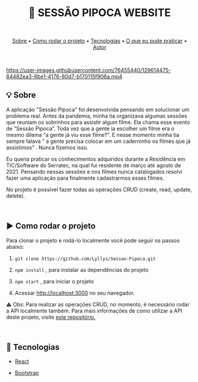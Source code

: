 <h1 align="center">🍿 SESSÃO PIPOCA WEBSITE </h1>

<br />

<p align="center">
 <a href="#sobre">Sobre</a> •
 <a href="#rodarProjeto">Como rodar o projeto</a> •
 <a href="#tecnologias">Tecnologias</a> • 
 <a href="#aprendizado">O que eu pude praticar</a> •  
 <a href="#autor">Autor</a>
</p>

<br />

https://user-images.githubusercontent.com/76455440/129614475-84482ea3-6be1-4176-80d7-b170115f906a.mp4

<h2 id="sobre">💡 Sobre</h2>

A aplicação "Sessão Pipoca" foi desenvolvida pensando em solucionar um problema real. Antes da pandemia, minha tia organizava algumas sessões que reuniam os sobrinhos para assistir algum filme. Ela chama esse evento de “Sessão Pipoca”. Toda vez que a gente ia escolher um filme era o mesmo dilema “a gente já viu esse filme?”. E nesse momento minha tia sempre falava “ a gente precisa colocar em um caderninho os filmes que já assistimos” . Nunca fizemos isso.

Eu queria praticar os conhecimentos adquiridos durante a Residência em TIC/Software do Serratec, na qual fui residente de março até agosto de 2021. Pensando nessas sessões e nos filmes nunca catalogados resolvi fazer uma aplicação para finalmente cadastrarmos esses filmes.

No projeto é possível fazer todas as operações CRUD (create, read, update, delete).

<br />

<h2 id="rodarProjeto">▶ Como rodar o projeto</h2>
Para clonar o projeto e rodá-lo localmente você pode seguir os passos abaixo:

1. `git clone https://github.com/Lyllys/Sessao-Pipoca.git`

2. `npm install` , para instalar as dependências do projeto

3. `npm start` , para iniciar o projeto

4. Acessar [http://localhost:3000](http://localhost:3000/) no seu navegador.  

⚠ Obs: Para realizar as operações CRUD, no momento, é necessário rodar a API localmente também. Para mais informações de como utilizar a API deste projeto, visite [este repositório.](https://github.com/Lyllys/Sessao-Pipoca-API)

<br />

<h2 id="tecnologias">🚀 Tecnologias</h2>

* [React](https://pt-br.reactjs.org/)

* [Bootstrap](https://getbootstrap.com/)
 


